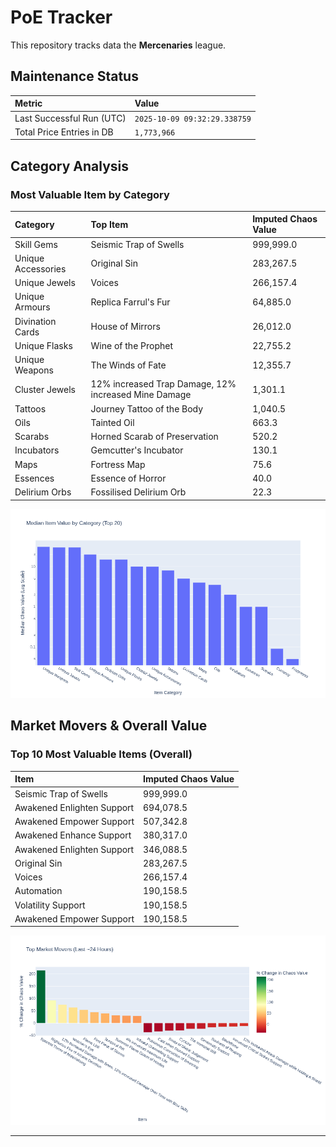 # PoE Tracker

This repository tracks data the **Mercenaries** league.

## Maintenance Status

<!-- START_MAINTENANCE -->
| Metric | Value |
|:---|:---|
| Last Successful Run (UTC) | `2025-10-09 09:32:29.338759` |
| Total Price Entries in DB | `1,773,966` |

<!-- END_MAINTENANCE -->

## Category Analysis

<!-- START_CATEGORY_ANALYSIS -->
### Most Valuable Item by Category
| Category | Top Item | Imputed Chaos Value |
| :--- | :--- | :--- |
| Skill Gems | Seismic Trap of Swells | 999,999.0 |
| Unique Accessories | Original Sin | 283,267.5 |
| Unique Jewels | Voices | 266,157.4 |
| Unique Armours | Replica Farrul's Fur | 64,885.0 |
| Divination Cards | House of Mirrors | 26,012.0 |
| Unique Flasks | Wine of the Prophet | 22,755.2 |
| Unique Weapons | The Winds of Fate | 12,355.7 |
| Cluster Jewels | 12% increased Trap Damage, 12% increased Mine Damage | 1,301.1 |
| Tattoos | Journey Tattoo of the Body | 1,040.5 |
| Oils | Tainted Oil | 663.3 |
| Scarabs | Horned Scarab of Preservation | 520.2 |
| Incubators | Gemcutter's Incubator | 130.1 |
| Maps | Fortress Map | 75.6 |
| Essences | Essence of Horror | 40.0 |
| Delirium Orbs | Fossilised Delirium Orb | 22.3 |


![Category Analysis Chart](charts/category_analysis.png)
<!-- END_CATEGORY_ANALYSIS -->

## Market Movers & Overall Value

<!-- START_ANALYSIS -->
### Top 10 Most Valuable Items (Overall)
| Item | Imputed Chaos Value |
| :--- | :--- |
| Seismic Trap of Swells | 999,999.0 |
| Awakened Enlighten Support | 694,078.5 |
| Awakened Empower Support | 507,342.8 |
| Awakened Enhance Support | 380,317.0 |
| Awakened Enlighten Support | 346,088.5 |
| Original Sin | 283,267.5 |
| Voices | 266,157.4 |
| Automation | 190,158.5 |
| Volatility Support | 190,158.5 |
| Awakened Empower Support | 190,158.5 |


![Market Movers Chart](charts/market_movers.png)
<!-- END_ANALYSIS -->

---
